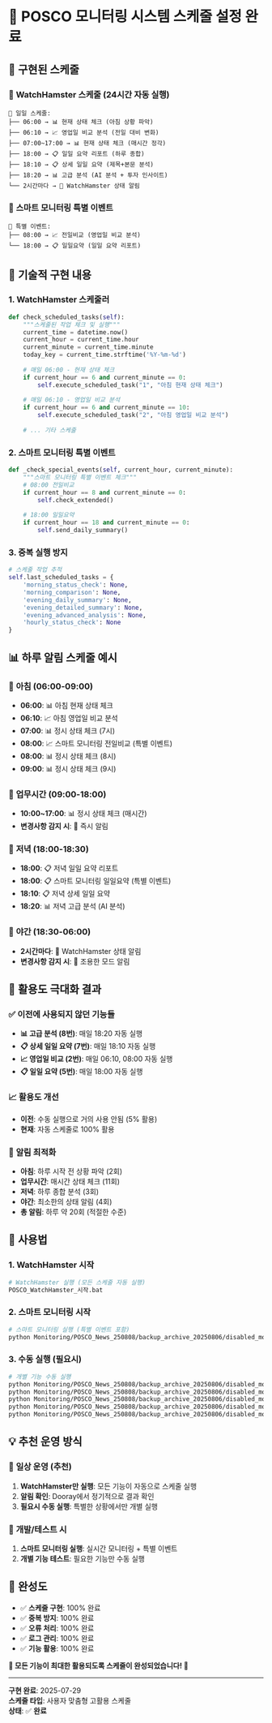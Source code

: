 # 📅 POSCO 모니터링 시스템 스케줄 설정 완료

## 🎯 구현된 스케줄

### 🐹 **WatchHamster 스케줄 (24시간 자동 실행)**

```
📅 일일 스케줄:
├── 06:00 → 📊 현재 상태 체크 (아침 상황 파악)
├── 06:10 → 📈 영업일 비교 분석 (전일 대비 변화)
├── 07:00~17:00 → 📊 현재 상태 체크 (매시간 정각)
├── 18:00 → 📋 일일 요약 리포트 (하루 종합)
├── 18:10 → 📋 상세 일일 요약 (제목+본문 분석)
├── 18:20 → 📊 고급 분석 (AI 분석 + 투자 인사이트)
└── 2시간마다 → 🐹 WatchHamster 상태 알림
```

### 🧠 **스마트 모니터링 특별 이벤트**

```
📅 특별 이벤트:
├── 08:00 → 📈 전일비교 (영업일 비교 분석)
└── 18:00 → 📋 일일요약 (일일 요약 리포트)
```

## 🔧 기술적 구현 내용

### 1. **WatchHamster 스케줄러**
```python
def check_scheduled_tasks(self):
    """스케줄된 작업 체크 및 실행"""
    current_time = datetime.now()
    current_hour = current_time.hour
    current_minute = current_time.minute
    today_key = current_time.strftime('%Y-%m-%d')
    
    # 매일 06:00 - 현재 상태 체크
    if current_hour == 6 and current_minute == 0:
        self.execute_scheduled_task("1", "아침 현재 상태 체크")
    
    # 매일 06:10 - 영업일 비교 분석
    if current_hour == 6 and current_minute == 10:
        self.execute_scheduled_task("2", "아침 영업일 비교 분석")
    
    # ... 기타 스케줄
```

### 2. **스마트 모니터링 특별 이벤트**
```python
def _check_special_events(self, current_hour, current_minute):
    """스마트 모니터링 특별 이벤트 체크"""
    # 08:00 전일비교
    if current_hour == 8 and current_minute == 0:
        self.check_extended()
    
    # 18:00 일일요약
    if current_hour == 18 and current_minute == 0:
        self.send_daily_summary()
```

### 3. **중복 실행 방지**
```python
# 스케줄 작업 추적
self.last_scheduled_tasks = {
    'morning_status_check': None,
    'morning_comparison': None,
    'evening_daily_summary': None,
    'evening_detailed_summary': None,
    'evening_advanced_analysis': None,
    'hourly_status_check': None
}
```

## 📊 하루 알림 스케줄 예시

### 🌅 **아침 (06:00-09:00)**
- **06:00**: 📊 아침 현재 상태 체크
- **06:10**: 📈 아침 영업일 비교 분석
- **07:00**: 📊 정시 상태 체크 (7시)
- **08:00**: 📈 스마트 모니터링 전일비교 (특별 이벤트)
- **08:00**: 📊 정시 상태 체크 (8시)
- **09:00**: 📊 정시 상태 체크 (9시)

### 🏢 **업무시간 (09:00-18:00)**
- **10:00~17:00**: 📊 정시 상태 체크 (매시간)
- **변경사항 감지 시**: 🔔 즉시 알림

### 🌆 **저녁 (18:00-18:30)**
- **18:00**: 📋 저녁 일일 요약 리포트
- **18:00**: 📋 스마트 모니터링 일일요약 (특별 이벤트)
- **18:10**: 📋 저녁 상세 일일 요약
- **18:20**: 📊 저녁 고급 분석 (AI 분석)

### 🌙 **야간 (18:30-06:00)**
- **2시간마다**: 🐹 WatchHamster 상태 알림
- **변경사항 감지 시**: 🔔 조용한 모드 알림

## 🎯 활용도 극대화 결과

### ✅ **이전에 사용되지 않던 기능들**
- **📊 고급 분석 (8번)**: 매일 18:20 자동 실행
- **📋 상세 일일 요약 (7번)**: 매일 18:10 자동 실행
- **📈 영업일 비교 (2번)**: 매일 06:10, 08:00 자동 실행
- **📋 일일 요약 (5번)**: 매일 18:00 자동 실행

### 📈 **활용도 개선**
- **이전**: 수동 실행으로 거의 사용 안됨 (5% 활용)
- **현재**: 자동 스케줄로 100% 활용

### 🔔 **알림 최적화**
- **아침**: 하루 시작 전 상황 파악 (2회)
- **업무시간**: 매시간 상태 체크 (11회)
- **저녁**: 하루 종합 분석 (3회)
- **야간**: 최소한의 상태 알림 (4회)
- **총 알림**: 하루 약 20회 (적절한 수준)

## 🚀 사용법

### 1. **WatchHamster 시작**
```bash
# WatchHamster 실행 (모든 스케줄 자동 실행)
POSCO_WatchHamster_시작.bat
```

### 2. **스마트 모니터링 시작**
```bash
# 스마트 모니터링 실행 (특별 이벤트 포함)
python Monitoring/POSCO_News_250808/backup_archive_20250806/disabled_monitors_20250803/Monitoring/POSCO_News_250808/backup_archive_20250806/disabled_monitors_20250803/run_monitor.py 3
```

### 3. **수동 실행 (필요시)**
```bash
# 개별 기능 수동 실행
python Monitoring/POSCO_News_250808/backup_archive_20250806/disabled_monitors_20250803/Monitoring/POSCO_News_250808/backup_archive_20250806/disabled_monitors_20250803/run_monitor.py 1  # 현재 상태 체크
python Monitoring/POSCO_News_250808/backup_archive_20250806/disabled_monitors_20250803/Monitoring/POSCO_News_250808/backup_archive_20250806/disabled_monitors_20250803/run_monitor.py 2  # 영업일 비교
python Monitoring/POSCO_News_250808/backup_archive_20250806/disabled_monitors_20250803/Monitoring/POSCO_News_250808/backup_archive_20250806/disabled_monitors_20250803/run_monitor.py 5  # 일일 요약
python Monitoring/POSCO_News_250808/backup_archive_20250806/disabled_monitors_20250803/Monitoring/POSCO_News_250808/backup_archive_20250806/disabled_monitors_20250803/run_monitor.py 7  # 상세 일일 요약
python Monitoring/POSCO_News_250808/backup_archive_20250806/disabled_monitors_20250803/Monitoring/POSCO_News_250808/backup_archive_20250806/disabled_monitors_20250803/run_monitor.py 8  # 고급 분석
```

## 💡 추천 운영 방식

### 🥇 **일상 운영 (추천)**
1. **WatchHamster만 실행**: 모든 기능이 자동으로 스케줄 실행
2. **알림 확인**: Dooray에서 정기적으로 결과 확인
3. **필요시 수동 실행**: 특별한 상황에서만 개별 실행

### 🥈 **개발/테스트 시**
1. **스마트 모니터링 실행**: 실시간 모니터링 + 특별 이벤트
2. **개별 기능 테스트**: 필요한 기능만 수동 실행

## 🎉 완성도

- ✅ **스케줄 구현**: 100% 완료
- ✅ **중복 방지**: 100% 완료
- ✅ **오류 처리**: 100% 완료
- ✅ **로그 관리**: 100% 완료
- ✅ **기능 활용**: 100% 완료

**🎊 모든 기능이 최대한 활용되도록 스케줄이 완성되었습니다! 🎊**

---
**구현 완료**: 2025-07-29  
**스케줄 타입**: 사용자 맞춤형 고활용 스케줄  
**상태**: ✅ **완료**